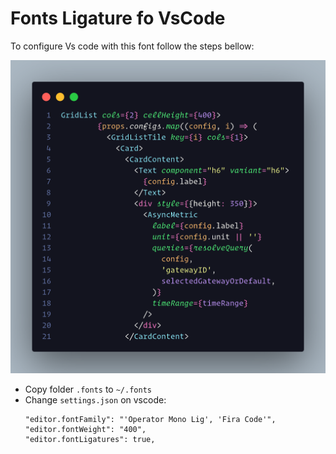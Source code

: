 # Fonts Ligature fo VsCode

To configure Vs code with this font follow the steps bellow:

![Example of font](code.png)

- Copy folder `.fonts` to `~/.fonts`
- Change `settings.json` on vscode:
  ```
  "editor.fontFamily": "'Operator Mono Lig', 'Fira Code'",
  "editor.fontWeight": "400",
  "editor.fontLigatures": true,
  ```
